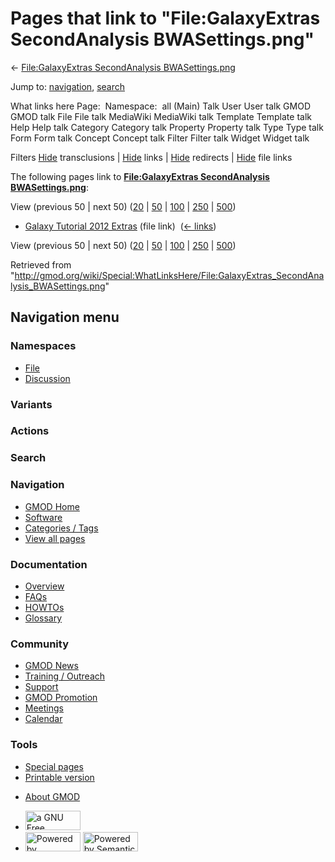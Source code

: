 <div id="mw-page-base" class="noprint">

</div>

<div id="mw-head-base" class="noprint">

</div>

<div id="content" class="mw-body" role="main">

<span id="top"></span>

<div id="mw-js-message" style="display:none;">

</div>



# <span dir="auto">Pages that link to "File:GalaxyExtras SecondAnalysis BWASettings.png"</span>

<div id="bodyContent">

<div id="contentSub">

← [File:GalaxyExtras SecondAnalysis
BWASettings.png](/wiki/File:GalaxyExtras_SecondAnalysis_BWASettings.png "File:GalaxyExtras SecondAnalysis BWASettings.png")

</div>

<div id="jump-to-nav" class="mw-jump">

Jump to: [navigation](#mw-navigation), [search](#p-search)

</div>

<div id="mw-content-text">

What links here Page:  Namespace:  all (Main) Talk User User talk GMOD
GMOD talk File File talk MediaWiki MediaWiki talk Template Template talk
Help Help talk Category Category talk Property Property talk Type Type
talk Form Form talk Concept Concept talk Filter Filter talk Widget
Widget talk

Filters
[Hide](/mediawiki/index.php?title=Special:WhatLinksHere/File:GalaxyExtras_SecondAnalysis_BWASettings.png&hidetrans=1 "Special:WhatLinksHere/File:GalaxyExtras SecondAnalysis BWASettings.png")
transclusions \|
[Hide](/mediawiki/index.php?title=Special:WhatLinksHere/File:GalaxyExtras_SecondAnalysis_BWASettings.png&hidelinks=1 "Special:WhatLinksHere/File:GalaxyExtras SecondAnalysis BWASettings.png")
links \|
[Hide](/mediawiki/index.php?title=Special:WhatLinksHere/File:GalaxyExtras_SecondAnalysis_BWASettings.png&hideredirs=1 "Special:WhatLinksHere/File:GalaxyExtras SecondAnalysis BWASettings.png")
redirects \|
[Hide](/mediawiki/index.php?title=Special:WhatLinksHere/File:GalaxyExtras_SecondAnalysis_BWASettings.png&hideimages=1 "Special:WhatLinksHere/File:GalaxyExtras SecondAnalysis BWASettings.png")
file links

The following pages link to **[File:GalaxyExtras SecondAnalysis
BWASettings.png](/wiki/File:GalaxyExtras_SecondAnalysis_BWASettings.png "File:GalaxyExtras SecondAnalysis BWASettings.png")**:

View (previous 50 \| next 50)
([20](/mediawiki/index.php?title=Special:WhatLinksHere/File:GalaxyExtras_SecondAnalysis_BWASettings.png&limit=20 "Special:WhatLinksHere/File:GalaxyExtras SecondAnalysis BWASettings.png")
\|
[50](/mediawiki/index.php?title=Special:WhatLinksHere/File:GalaxyExtras_SecondAnalysis_BWASettings.png&limit=50 "Special:WhatLinksHere/File:GalaxyExtras SecondAnalysis BWASettings.png")
\|
[100](/mediawiki/index.php?title=Special:WhatLinksHere/File:GalaxyExtras_SecondAnalysis_BWASettings.png&limit=100 "Special:WhatLinksHere/File:GalaxyExtras SecondAnalysis BWASettings.png")
\|
[250](/mediawiki/index.php?title=Special:WhatLinksHere/File:GalaxyExtras_SecondAnalysis_BWASettings.png&limit=250 "Special:WhatLinksHere/File:GalaxyExtras SecondAnalysis BWASettings.png")
\|
[500](/mediawiki/index.php?title=Special:WhatLinksHere/File:GalaxyExtras_SecondAnalysis_BWASettings.png&limit=500 "Special:WhatLinksHere/File:GalaxyExtras SecondAnalysis BWASettings.png"))

- [Galaxy Tutorial 2012
  Extras](/wiki/Galaxy_Tutorial_2012_Extras "Galaxy Tutorial 2012 Extras")
  (file link) ‎ <span class="mw-whatlinkshere-tools">([←
  links](/mediawiki/index.php?title=Special:WhatLinksHere&target=Galaxy+Tutorial+2012+Extras "Special:WhatLinksHere"))</span>

View (previous 50 \| next 50)
([20](/mediawiki/index.php?title=Special:WhatLinksHere/File:GalaxyExtras_SecondAnalysis_BWASettings.png&limit=20 "Special:WhatLinksHere/File:GalaxyExtras SecondAnalysis BWASettings.png")
\|
[50](/mediawiki/index.php?title=Special:WhatLinksHere/File:GalaxyExtras_SecondAnalysis_BWASettings.png&limit=50 "Special:WhatLinksHere/File:GalaxyExtras SecondAnalysis BWASettings.png")
\|
[100](/mediawiki/index.php?title=Special:WhatLinksHere/File:GalaxyExtras_SecondAnalysis_BWASettings.png&limit=100 "Special:WhatLinksHere/File:GalaxyExtras SecondAnalysis BWASettings.png")
\|
[250](/mediawiki/index.php?title=Special:WhatLinksHere/File:GalaxyExtras_SecondAnalysis_BWASettings.png&limit=250 "Special:WhatLinksHere/File:GalaxyExtras SecondAnalysis BWASettings.png")
\|
[500](/mediawiki/index.php?title=Special:WhatLinksHere/File:GalaxyExtras_SecondAnalysis_BWASettings.png&limit=500 "Special:WhatLinksHere/File:GalaxyExtras SecondAnalysis BWASettings.png"))

</div>

<div class="printfooter">

Retrieved from
"<http://gmod.org/wiki/Special:WhatLinksHere/File:GalaxyExtras_SecondAnalysis_BWASettings.png>"

</div>

<div id="catlinks" class="catlinks catlinks-allhidden">

</div>

<div class="visualClear">

</div>

</div>

</div>

<div id="mw-navigation">

## Navigation menu

<div id="mw-head">



<div id="left-navigation">

<div id="p-namespaces" class="vectorTabs" role="navigation"
aria-labelledby="p-namespaces-label">

### Namespaces

- <span id="ca-nstab-image"><a href="/wiki/File:GalaxyExtras_SecondAnalysis_BWASettings.png"
  accesskey="c" title="View the file page [c]">File</a></span>
- <span id="ca-talk"><a
  href="/mediawiki/index.php?title=File_talk:GalaxyExtras_SecondAnalysis_BWASettings.png&amp;action=edit&amp;redlink=1"
  accesskey="t"
  title="Discussion about the content page [t]">Discussion</a></span>

</div>

<div id="p-variants" class="vectorMenu emptyPortlet" role="navigation"
aria-labelledby="p-variants-label">

### 

### Variants[](#)

<div class="menu">

</div>

</div>

</div>

<div id="right-navigation">



<div id="p-cactions" class="vectorMenu emptyPortlet" role="navigation"
aria-labelledby="p-cactions-label">

### Actions[](#)

<div class="menu">

</div>

</div>

<div id="p-search" role="search">

### Search

<div id="simpleSearch">

</div>

</div>

</div>

</div>

<div id="mw-panel">

<div id="p-logo" role="banner">

<a href="/wiki/Main_Page"
style="background-image: url(http://gmod.org/images/GMOD-cogs.png);"
title="Visit the main page"></a>

</div>

<div id="p-Navigation" class="portal" role="navigation"
aria-labelledby="p-Navigation-label">

### Navigation

<div class="body">

- <span id="n-GMOD-Home">[GMOD Home](/wiki/Main_Page)</span>
- <span id="n-Software">[Software](/wiki/GMOD_Components)</span>
- <span id="n-Categories-.2F-Tags">[Categories /
  Tags](/wiki/Categories)</span>
- <span id="n-View-all-pages">[View all
  pages](/wiki/Special:AllPages)</span>

</div>

</div>

<div id="p-Documentation" class="portal" role="navigation"
aria-labelledby="p-Documentation-label">

### Documentation

<div class="body">

- <span id="n-Overview">[Overview](/wiki/Overview)</span>
- <span id="n-FAQs">[FAQs](/wiki/Category:FAQ)</span>
- <span id="n-HOWTOs">[HOWTOs](/wiki/Category:HOWTO)</span>
- <span id="n-Glossary">[Glossary](/wiki/Glossary)</span>

</div>

</div>

<div id="p-Community" class="portal" role="navigation"
aria-labelledby="p-Community-label">

### Community

<div class="body">

- <span id="n-GMOD-News">[GMOD News](/wiki/GMOD_News)</span>
- <span id="n-Training-.2F-Outreach">[Training /
  Outreach](/wiki/Training_and_Outreach)</span>
- <span id="n-Support">[Support](/wiki/Support)</span>
- <span id="n-GMOD-Promotion">[GMOD
  Promotion](/wiki/GMOD_Promotion)</span>
- <span id="n-Meetings">[Meetings](/wiki/Meetings)</span>
- <span id="n-Calendar">[Calendar](/wiki/Calendar)</span>

</div>

</div>

<div id="p-tb" class="portal" role="navigation"
aria-labelledby="p-tb-label">

### Tools

<div class="body">

- <span id="t-specialpages"><a href="/wiki/Special:SpecialPages" accesskey="q"
  title="A list of all special pages [q]">Special pages</a></span>
- <span id="t-print"><a
  href="/mediawiki/index.php?title=Special:WhatLinksHere/File:GalaxyExtras_SecondAnalysis_BWASettings.png&amp;printable=yes"
  rel="alternate" accesskey="p"
  title="Printable version of this page [p]">Printable version</a></span>

</div>

</div>

</div>

</div>

<div id="footer" role="contentinfo">

- <span id="footer-places-about">[About
  GMOD](/wiki/GMOD:About "GMOD:About")</span>

<!-- -->

- <span id="footer-copyrightico">[<img src="http://www.gnu.org/graphics/gfdl-logo-small.png" width="88"
  height="31" alt="a GNU Free Documentation License" />](http://www.gnu.org/licenses/fdl-1.3.html)</span>
- <span id="footer-poweredbyico">[<img src="/mediawiki/skins/common/images/poweredby_mediawiki_88x31.png"
  width="88" height="31" alt="Powered by MediaWiki" />](//www.mediawiki.org/)
  [<img
  src="/mediawiki/extensions/SemanticMediaWiki/includes/../resources/images/smw_button.png"
  width="88" height="31" alt="Powered by Semantic MediaWiki" />](https://www.semantic-mediawiki.org/wiki/Semantic_MediaWiki)</span>

<div style="clear:both">

</div>

</div>
